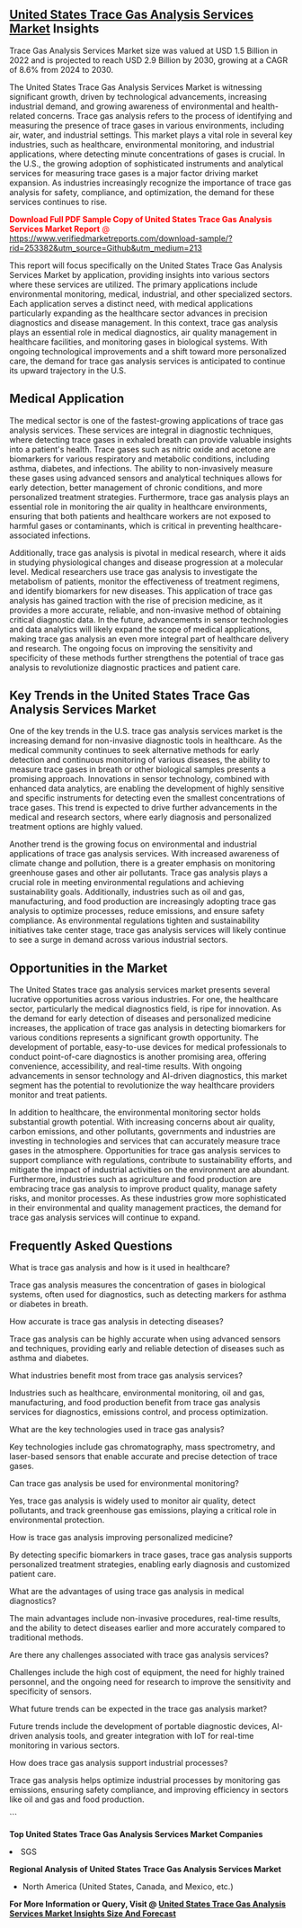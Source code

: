 <h2><a href="https://www.verifiedmarketreports.com/download-sample/?rid=253382&amp;utm_source=Github&amp;utm_medium=213" target="_blank">United States Trace Gas Analysis Services Market</a> Insights</h2><p>Trace Gas Analysis Services Market size was valued at USD 1.5 Billion in 2022 and is projected to reach USD 2.9 Billion by 2030, growing at a CAGR of 8.6% from 2024 to 2030.</p><p><p>The United States Trace Gas Analysis Services Market is witnessing significant growth, driven by technological advancements, increasing industrial demand, and growing awareness of environmental and health-related concerns. Trace gas analysis refers to the process of identifying and measuring the presence of trace gases in various environments, including air, water, and industrial settings. This market plays a vital role in several key industries, such as healthcare, environmental monitoring, and industrial applications, where detecting minute concentrations of gases is crucial. In the U.S., the growing adoption of sophisticated instruments and analytical services for measuring trace gases is a major factor driving market expansion. As industries increasingly recognize the importance of trace gas analysis for safety, compliance, and optimization, the demand for these services continues to rise. <p><span class=""><span style="color: #ff0000;"><strong>Download Full PDF Sample Copy of United States Trace Gas Analysis Services Market Report</strong> @ </span><a href="https://www.verifiedmarketreports.com/download-sample/?rid=253382&amp;utm_source=Github&amp;utm_medium=213" target="_blank">https://www.verifiedmarketreports.com/download-sample/?rid=253382&amp;utm_source=Github&amp;utm_medium=213</a></span></p>This report will focus specifically on the United States Trace Gas Analysis Services Market by application, providing insights into various sectors where these services are utilized. The primary applications include environmental monitoring, medical, industrial, and other specialized sectors. Each application serves a distinct need, with medical applications particularly expanding as the healthcare sector advances in precision diagnostics and disease management. In this context, trace gas analysis plays an essential role in medical diagnostics, air quality management in healthcare facilities, and monitoring gases in biological systems. With ongoing technological improvements and a shift toward more personalized care, the demand for trace gas analysis services is anticipated to continue its upward trajectory in the U.S.<h2>Medical Application</h2><p>The medical sector is one of the fastest-growing applications of trace gas analysis services. These services are integral in diagnostic techniques, where detecting trace gases in exhaled breath can provide valuable insights into a patient's health. Trace gases such as nitric oxide and acetone are biomarkers for various respiratory and metabolic conditions, including asthma, diabetes, and infections. The ability to non-invasively measure these gases using advanced sensors and analytical techniques allows for early detection, better management of chronic conditions, and more personalized treatment strategies. Furthermore, trace gas analysis plays an essential role in monitoring the air quality in healthcare environments, ensuring that both patients and healthcare workers are not exposed to harmful gases or contaminants, which is critical in preventing healthcare-associated infections.<p>Additionally, trace gas analysis is pivotal in medical research, where it aids in studying physiological changes and disease progression at a molecular level. Medical researchers use trace gas analysis to investigate the metabolism of patients, monitor the effectiveness of treatment regimens, and identify biomarkers for new diseases. This application of trace gas analysis has gained traction with the rise of precision medicine, as it provides a more accurate, reliable, and non-invasive method of obtaining critical diagnostic data. In the future, advancements in sensor technologies and data analytics will likely expand the scope of medical applications, making trace gas analysis an even more integral part of healthcare delivery and research. The ongoing focus on improving the sensitivity and specificity of these methods further strengthens the potential of trace gas analysis to revolutionize diagnostic practices and patient care.<h2>Key Trends in the United States Trace Gas Analysis Services Market</h2><p>One of the key trends in the U.S. trace gas analysis services market is the increasing demand for non-invasive diagnostic tools in healthcare. As the medical community continues to seek alternative methods for early detection and continuous monitoring of various diseases, the ability to measure trace gases in breath or other biological samples presents a promising approach. Innovations in sensor technology, combined with enhanced data analytics, are enabling the development of highly sensitive and specific instruments for detecting even the smallest concentrations of trace gases. This trend is expected to drive further advancements in the medical and research sectors, where early diagnosis and personalized treatment options are highly valued.<p>Another trend is the growing focus on environmental and industrial applications of trace gas analysis services. With increased awareness of climate change and pollution, there is a greater emphasis on monitoring greenhouse gases and other air pollutants. Trace gas analysis plays a crucial role in meeting environmental regulations and achieving sustainability goals. Additionally, industries such as oil and gas, manufacturing, and food production are increasingly adopting trace gas analysis to optimize processes, reduce emissions, and ensure safety compliance. As environmental regulations tighten and sustainability initiatives take center stage, trace gas analysis services will likely continue to see a surge in demand across various industrial sectors.<h2>Opportunities in the Market</h2><p>The United States trace gas analysis services market presents several lucrative opportunities across various industries. For one, the healthcare sector, particularly the medical diagnostics field, is ripe for innovation. As the demand for early detection of diseases and personalized medicine increases, the application of trace gas analysis in detecting biomarkers for various conditions represents a significant growth opportunity. The development of portable, easy-to-use devices for medical professionals to conduct point-of-care diagnostics is another promising area, offering convenience, accessibility, and real-time results. With ongoing advancements in sensor technology and AI-driven diagnostics, this market segment has the potential to revolutionize the way healthcare providers monitor and treat patients.<p>In addition to healthcare, the environmental monitoring sector holds substantial growth potential. With increasing concerns about air quality, carbon emissions, and other pollutants, governments and industries are investing in technologies and services that can accurately measure trace gases in the atmosphere. Opportunities for trace gas analysis services to support compliance with regulations, contribute to sustainability efforts, and mitigate the impact of industrial activities on the environment are abundant. Furthermore, industries such as agriculture and food production are embracing trace gas analysis to improve product quality, manage safety risks, and monitor processes. As these industries grow more sophisticated in their environmental and quality management practices, the demand for trace gas analysis services will continue to expand.<h2>Frequently Asked Questions</h2><p>What is trace gas analysis and how is it used in healthcare?</p><p>Trace gas analysis measures the concentration of gases in biological systems, often used for diagnostics, such as detecting markers for asthma or diabetes in breath.</p><p>How accurate is trace gas analysis in detecting diseases?</p><p>Trace gas analysis can be highly accurate when using advanced sensors and techniques, providing early and reliable detection of diseases such as asthma and diabetes.</p><p>What industries benefit most from trace gas analysis services?</p><p>Industries such as healthcare, environmental monitoring, oil and gas, manufacturing, and food production benefit from trace gas analysis services for diagnostics, emissions control, and process optimization.</p><p>What are the key technologies used in trace gas analysis?</p><p>Key technologies include gas chromatography, mass spectrometry, and laser-based sensors that enable accurate and precise detection of trace gases.</p><p>Can trace gas analysis be used for environmental monitoring?</p><p>Yes, trace gas analysis is widely used to monitor air quality, detect pollutants, and track greenhouse gas emissions, playing a critical role in environmental protection.</p><p>How is trace gas analysis improving personalized medicine?</p><p>By detecting specific biomarkers in trace gases, trace gas analysis supports personalized treatment strategies, enabling early diagnosis and customized patient care.</p><p>What are the advantages of using trace gas analysis in medical diagnostics?</p><p>The main advantages include non-invasive procedures, real-time results, and the ability to detect diseases earlier and more accurately compared to traditional methods.</p><p>Are there any challenges associated with trace gas analysis services?</p><p>Challenges include the high cost of equipment, the need for highly trained personnel, and the ongoing need for research to improve the sensitivity and specificity of sensors.</p><p>What future trends can be expected in the trace gas analysis market?</p><p>Future trends include the development of portable diagnostic devices, AI-driven analysis tools, and greater integration with IoT for real-time monitoring in various sectors.</p><p>How does trace gas analysis support industrial processes?</p><p>Trace gas analysis helps optimize industrial processes by monitoring gas emissions, ensuring safety compliance, and improving efficiency in sectors like oil and gas and food production.</p>```</p><p><strong>Top United States Trace Gas Analysis Services Market Companies</strong></p><div data-test-id=""><p><li>SGS</li></p><div><strong>Regional Analysis of&nbsp;United States Trace Gas Analysis Services Market</strong></div><ul><li dir="ltr"><p dir="ltr">North America&nbsp;(United States, Canada, and Mexico, etc.)</p></li></ul><p><strong>For More Information or Query, Visit @&nbsp;</strong><strong><a href="https://www.verifiedmarketreports.com/product/trace-gas-analysis-services-market/?utm_source=Github&amp;utm_medium=213" target="_blank">United States Trace Gas Analysis Services Market Insights Size And Forecast</a></strong></p></div>

